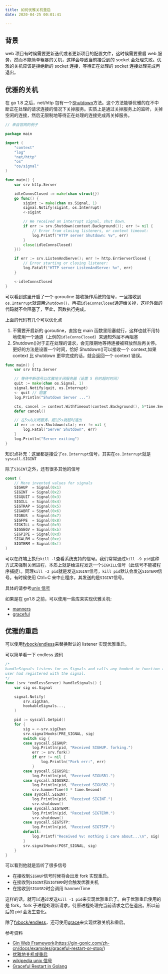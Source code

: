 ```yaml
---
title: 如何优雅关机重启
date: 2020-04-25 00:01:41

---
```


## 背景

web 项目有时候需要更新迭代或者更新项目的配置文件，这时候需要重启 web 服务，然而不能简单粗暴的关机，这样会导致当前接受到的 socket 会处理失败。优雅的关机应该是拒绝新的 socket 连接，等待正在处理的 socket 连接处理完成再退出。


## 优雅的关机

在 go 1.8 之后，net/http 包有一个[Shutdown](https://golang.org/pkg/net/http/#Server.Shutdown)方法。这个方法能够优雅的在不中断正在处理的请求连接的情况下关掉服务。实质上是通过关掉服务上的监听，关掉空闲的连接，然后无限制地等待正在处理的连接完成再关掉服务。

```go
// 来自官网的例子

package main

import (
	"context"
	"log"
	"net/http"
	"os"
	"os/signal"
)

func main() {
	var srv http.Server

	idleConnsClosed := make(chan struct{})
	go func() {
		sigint := make(chan os.Signal, 1)
		signal.Notify(sigint, os.Interrupt)
		<-sigint

		// We received an interrupt signal, shut down.
		if err := srv.Shutdown(context.Background()); err != nil {
			// Error from closing listeners, or context timeout:
			log.Printf("HTTP server Shutdown: %v", err)
		}
		close(idleConnsClosed)
	}()

	if err := srv.ListenAndServe(); err != http.ErrServerClosed {
		// Error starting or closing listener:
		log.Fatalf("HTTP server ListenAndServe: %v", err)
	}

	<-idleConnsClosed
}
```

可以看到这里开启了一个 goroutine 接收操作系统的信号，一旦接收到`os.Interrupt`就调用`Shutdown()`，再把`idleConnsClosed`通道给关掉，这样外面的代码就不会阻塞了，至此，函数执行完成。

上面的代码有几个可以优化点

1. 不需要开启新的 goroutine，直接在 main 函数里阻塞就行，这样也就不用特地使用一个通道（上例的`idleConnsClosed`）来通知外层不再阻塞
2. Shutdown()对于正在处理的请求，会无限期地等待连接被释放然后再关停。更好的方法是设置一个时间，恰好 Shutdown()可以接收一个 context,如果 context 比 shutdown 更早完成的话，就会返回一个 context 错误。

```go
func main() {
	var srv http.Server

    // 等待中断信号以优雅地关闭服务器（设置 5 秒的超时时间）
	quit := make(chan os.Signal, 1)
	signal.Notify(quit, os.Interrupt)
	<- quit // 阻塞
	log.Println("Shutdown Server ...")

	ctx, cancel := context.WithTimeout(context.Background(), 5*time.Second)
	defer cancel()

	// 在5s内关闭服务，超过5s就超时退出
	if err := srv.Shutdown(ctx); err != nil {
	    log.Fatal("Server Shutdown", err)
	}
	log.Println("Server exiting")
}
```

知识点补充：这里都是接受了`os.Interrupt`信号，其实在`os.Interrupt`就是`syscall.SIGINT`

除了`SIGINT`之外，还有很多其他的信号

```go
const (
    // More invented values for signals
    SIGHUP  = Signal(0x1)
    SIGINT  = Signal(0x2)
    SIGQUIT = Signal(0x3)
    SIGILL  = Signal(0x4)
    SIGTRAP = Signal(0x5)
    SIGABRT = Signal(0x6)
    SIGBUS  = Signal(0x7)
    SIGFPE  = Signal(0x8)
    SIGKILL = Signal(0x9)
    SIGSEGV = Signal(0xb)
    SIGPIPE = Signal(0xd)
    SIGALRM = Signal(0xe)
    SIGTERM = Signal(0xf)
)
```

可以在终端上执行`kill -l`查看系统支持的信号。我们常常通过`kill -9 pid`这种方式来强制关闭进程，本质上就是给进程发送一个`SIGKILL`信号（此信号不能被程序捕捉）。同理`kill -2 pid`就是发送`SIGINT`信号，`kill pid`默认会发送`SIGTERM`信号。有时候使用 Ctrl+C 来中止程序，其发送的是`SIGINT`信号。

具体的请参考[unix 信号](https://zh.wikipedia.org/wiki/Unix%E4%BF%A1%E5%8F%B7)

如果是在 go1.8 之前，可以使用一些库来实现优雅关机:

- [manners](https://github.com/braintree/manners)
- [graceful](https://github.com/tylerb/graceful)

## 优雅的重启

可以使用[fvbock/endless](https://github.com/fvbock/endless)来替换默认的 listener 实现优雅重启。

可以简单看一下 endless 源码

```go
/*
handleSignals listens for os Signals and calls any hooked in function that the
user had registered with the signal.
*/
func (srv *endlessServer) handleSignals() {
	var sig os.Signal

	signal.Notify(
		srv.sigChan,
		hookableSignals...,
	)

	pid := syscall.Getpid()
	for {
		sig = <-srv.sigChan
		srv.signalHooks(PRE_SIGNAL, sig)
		switch sig {
		case syscall.SIGHUP:
			log.Println(pid, "Received SIGHUP. forking.")
			err := srv.fork()
			if err != nil {
				log.Println("Fork err:", err)
			}
		case syscall.SIGUSR1:
			log.Println(pid, "Received SIGUSR1.")
		case syscall.SIGUSR2:
			log.Println(pid, "Received SIGUSR2.")
			srv.hammerTime(0 * time.Second)
		case syscall.SIGINT:
			log.Println(pid, "Received SIGINT.")
			srv.shutdown()
		case syscall.SIGTERM:
			log.Println(pid, "Received SIGTERM.")
			srv.shutdown()
		case syscall.SIGTSTP:
			log.Println(pid, "Received SIGTSTP.")
		default:
			log.Printf("Received %v: nothing i care about...\n", sig)
		}
		srv.signalHooks(POST_SIGNAL, sig)
	}
}
```

可以看到他就是监听了很多信号

- 在接收到`SIGHUP`信号时候将会出发 fork 实现重启。
- 在接收到`SIGINT`和`SIGTERM`时会触发优雅关机
- 在接收到`SIGUSR2`时会调用 hanmerTime

这样的话，就可以通过发送`kill -1 pid`来实现优雅重启了。由于优雅重启使用的是 fork，fork 子进程处理新请求，待原进程处理完当前请求之后在退出。所以前后的 pid 会发生变化。

除了[fvbock/endless](https://github.com/fvbock/endless)，还可使用[grace](https://github.com/facebookarchive/grace)来实现优雅关机和重启。

参考资料

- [Gin Web Framework](优雅地重启或停止)(https://gin-gonic.com/zh-cn/docs/examples/graceful-restart-or-stop/)
- [优雅地关机或重启](https://www.liwenzhou.com/posts/Go/graceful_shutdown/)
- [wikipedia unix 信号](https://zh.wikipedia.org/wiki/Unix%E4%BF%A1%E5%8F%B7)
- [Graceful Restart in Golang](https://grisha.org/blog/2014/06/03/graceful-restart-in-golang/)
